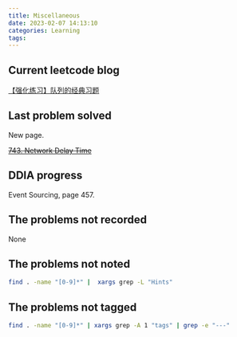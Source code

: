 ```yaml
---
title: Miscellaneous
date: 2023-02-07 14:13:10
categories: Learning
tags:
---
```


## Current leetcode blog

[【强化练习】队列的经典习题](https://appktavsiei5995.pc.xiaoe-tech.com/p/t_pc/course_pc_detail/image_text/i_62a6ba49e4b01c509abd5927?product_id=p_627cd0eae4b0cedf38b0ef74&content_app_id=&type=8&parent_pro_id=p_62654124e4b09dda125f9a8d)

## Last problem solved

New page.

~~[743. Network Delay Time](https://leetcode.com/problems/network-delay-time/)~~

## DDIA progress

Event Sourcing, page 457.

## The problems not recorded

None

## The problems not noted

```bash
find . -name "[0-9]*" |  xargs grep -L "Hints"
```

## The problems not tagged

```bash
find . -name "[0-9]*" | xargs grep -A 1 "tags" | grep -e "---"
```
